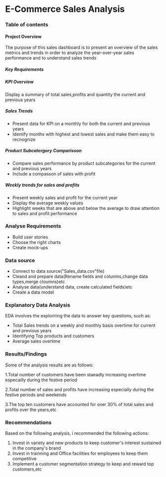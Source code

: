 # E-Commerce Sales Analysis

### Table of contents




#### Project Overview
The purpose of this sales dashboard is to present an overview of the sales metrics and trends in order to analyze the year-over-year sales performance and to understand sales trends

##### Key Requirements

##### KPI Overview
Display a summary of total sales,profits and quantity the current  and previous years 

##### Sales Trends
- Present data for KPI on a monthly for both the current and previous years
- Identify months with highest and lowest sales and make them easy to recnognize

##### Product Subcatergory Comparisson
- Compare sales performance by product subcategories for the current and previous years
- Include a compasson of sales with profit

##### Weekly trends for sales and profits
- Present weekly sales and profit for the current year
- Display the average weekly values
- Highlight weeks that are above and below the average to draw attention to sales and profit performance

### Analyse Requirements
- Build user stories
- Choose the right charts
- Create mock-ups

### Data source
- Connect to data source("Sales_data.csv"file)
- Cleand and prepare data(Rename fields and colunms,change data types,merge cloumns)etc
- Analyse data(understand data, create calculated fields)etc
- Create a data model
  
### Explanatory Data Analysis
EDA involves the exploriring the data to answer key questions, such as:
- Total Sales trends on a weekly and monthly basis overtime for current and previous years
- Identifying Top products and customers
- Average sales overtime

### Results/Findings

  Some of the analysis results are as follows:
  
  1.Total number of customers have been staeadly increasing overtime especailly during the festive period
  
  2.Total number of sales and profits have increasing especially during the festive periods and weekends
  
  3.The top ten customers have accounted for over 30% of total sales and profits over the years,etc

### Recommendations

Based on the following analysis, i recommended the following actions:

1. Invest in variety and new products to keep customer's interest sustained in the company's brand
2. Invest in trainning and Office facilities for employees to keep them competitive
3. Implement a customer segmentation strategy to keep and reward top customers,etc

    

  
  

